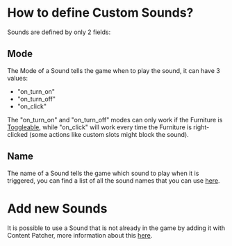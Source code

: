 # How to define Custom Sounds?

Sounds are defined by only 2 fields:

## Mode

The Mode of a Sound tells the game when to play the sound, it can have 3 values:
- "on_turn_on"
- "on_turn_off"
- "on_click"

The "on_turn_on" and "on_turn_off" modes can only work if the Furniture is [Toggleable](https://github.com/Leroymilo/FurnitureFramework/blob/main/doc/Furniture.md#toggle), while "on_click" will work every time the Furniture is right-clicked (some actions like custom slots might block the sound).

## Name

The name of a Sound tells the game which sound to play when it is triggered, you can find a list of all the sound names that you can use [here](https://www.stardewvalleywiki.com/Modding:Audio#Sound).

# Add new Sounds

It is possible to use a Sound that is not already in the game by adding it with Content Patcher, more information about this [here](https://www.stardewvalleywiki.com/Modding:Audio).